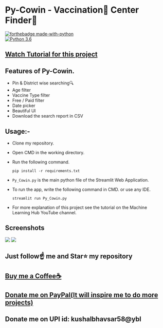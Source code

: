 # Py-Cowin - Vaccination💉 Center Finder🔎 

[![forthebadge made-with-python](http://ForTheBadge.com/images/badges/made-with-python.svg)](https://www.python.org/)                 
[![Python 3.6](https://img.shields.io/badge/python-3.6-blue.svg)](https://www.python.org/downloads/release/python-360/)   

## [Watch Tutorial for this project](https://youtu.be/HTSDryllx0Y)

## Features of Py-Cowin.
- Pin & District wise searching🔍
- Age filter
- Vaccine Type filter
- Free / Paid filter
- Date picker
- Beautiful UI
- Download the search report in CSV

## Usage:-

- Clone my repository.
- Open CMD in the working directory.
- Run the following command.

  ```
  pip install -r requirements.txt
  ```
- `Py_Cowin.py` is the main python file of the Streamlit Web Application.
- To run the app, write the following command in CMD. or use any IDE.

  ```
  streamlit run Py_Cowin.py
  ```

- For more explanation of this project see the tutorial on the Machine Learning Hub YouTube channel.

## Screenshots

<img src="https://github.com/Spidy20/Py-Cowin/blob/master/t1.jpg">
<img src="https://github.com/Spidy20/Py-Cowin/blob/master/t2.jpg">


## Just follow☝️ me and Star⭐ my repository 

## [Buy me a Coffee☕](https://www.buymeacoffee.com/spidy20)
## [Donate me on PayPal(It will inspire me to do more projects)](https://www.paypal.me/spidy1820)
## Donate me on UPI id: kushalbhavsar58@ybl
